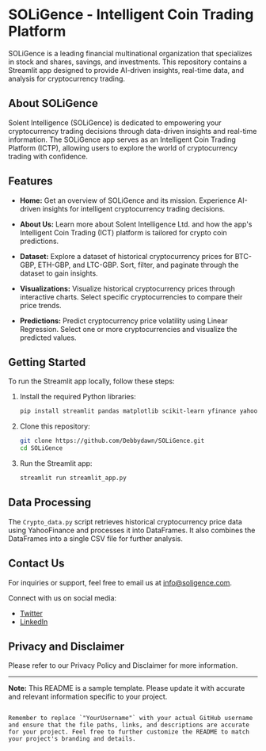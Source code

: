 # SOLiGence - Intelligent Coin Trading Platform

SOLiGence is a leading financial multinational organization that specializes in stock and shares, savings, and investments. This repository contains a Streamlit app designed to provide AI-driven insights, real-time data, and analysis for cryptocurrency trading.

## About SOLiGence

Solent Intelligence (SOLiGence) is dedicated to empowering your cryptocurrency trading decisions through data-driven insights and real-time information. The SOLiGence app serves as an Intelligent Coin Trading Platform (ICTP), allowing users to explore the world of cryptocurrency trading with confidence.

## Features

- **Home:** Get an overview of SOLiGence and its mission. Experience AI-driven insights for intelligent cryptocurrency trading decisions.

- **About Us:** Learn more about Solent Intelligence Ltd. and how the app's Intelligent Coin Trading (ICT) platform is tailored for crypto coin predictions.

- **Dataset:** Explore a dataset of historical cryptocurrency prices for BTC-GBP, ETH-GBP, and LTC-GBP. Sort, filter, and paginate through the dataset to gain insights.

- **Visualizations:** Visualize historical cryptocurrency prices through interactive charts. Select specific cryptocurrencies to compare their price trends.

- **Predictions:** Predict cryptocurrency price volatility using Linear Regression. Select one or more cryptocurrencies and visualize the predicted values.


## Getting Started

To run the Streamlit app locally, follow these steps:

1. Install the required Python libraries:
   ```bash
   pip install streamlit pandas matplotlib scikit-learn yfinance yahoofinancials numpy
   ```

2. Clone this repository:
   ```bash
   git clone https://github.com/Debbydawn/SOLiGence.git
   cd SOLiGence
   ```

3. Run the Streamlit app:
   ```bash
   streamlit run streamlit_app.py
   ```

## Data Processing

The `Crypto_data.py` script retrieves historical cryptocurrency price data using YahooFinance and processes it into DataFrames. It also combines the DataFrames into a single CSV file for further analysis.

## Contact Us

For inquiries or support, feel free to email us at info@soligence.com.

Connect with us on social media:
- [Twitter](https://twitter.com/SOLiGenceApp)
- [LinkedIn](https://linkedin.com/company/soligence)

## Privacy and Disclaimer

Please refer to our Privacy Policy and Disclaimer for more information.

---

**Note:** This README is a sample template. Please update it with accurate and relevant information specific to your project.
```

Remember to replace `"YourUsername"` with your actual GitHub username and ensure that the file paths, links, and descriptions are accurate for your project. Feel free to further customize the README to match your project's branding and details.

   
